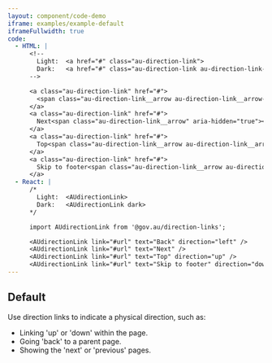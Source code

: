 ```yaml
---
layout: component/code-demo
iframe: examples/example-default
iframeFullwidth: true
code:
  - HTML: |
      <!--
        Light:  <a href="#" class="au-direction-link">
        Dark:   <a href="#" class="au-direction-link au-direction-link--dark">
      -->

      <a class="au-direction-link" href="#">
        <span class="au-direction-link__arrow au-direction-link__arrow--left" aria-hidden="true"></span>Back
      </a>
      <a class="au-direction-link" href="#">
        Next<span class="au-direction-link__arrow" aria-hidden="true"></span>
      </a>
      <a class="au-direction-link" href="#">
        Top<span class="au-direction-link__arrow au-direction-link__arrow--up" aria-hidden="true"></span>
      </a>
      <a class="au-direction-link" href="#">
        Skip to footer<span class="au-direction-link__arrow au-direction-link__arrow--down" aria-hidden="true"></span>
      </a>
  - React: |
      /*
        Light:  <AUdirectionLink>
        Dark:   <AUdirectionLink dark>
      */

      import AUdirectionLink from '@gov.au/direction-links';

      <AUdirectionLink link="#url" text="Back" direction="left" />
      <AUdirectionLink link="#url" text="Next" />
      <AUdirectionLink link="#url" text="Top" direction="up" />
      <AUdirectionLink link="#url" text="Skip to footer" direction="down" />
---
```

## Default

Use direction links to indicate a physical direction, such as:
- Linking 'up' or 'down' within the page.
- Going 'back' to a parent page.
- Showing the 'next' or 'previous' pages.
